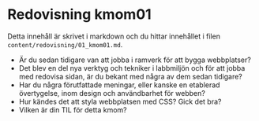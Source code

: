 ---
---
Redovisning kmom01
=========================

Detta innehåll är skrivet i markdown och du hittar innehållet i filen `content/redovisning/01_kmom01.md`.

- Är du sedan tidigare van att jobba i ramverk för att bygga webbplatser?
- Det blev en del nya verktyg och tekniker i labbmiljön och för att jobba med redovisa sidan, är du bekant med några av dem sedan tidigare?
- Har du några förutfattade meningar, eller kanske en etablerad övertygelse, inom design och användbarhet för webben?
- Hur kändes det att styla webbplatsen med CSS? Gick det bra?
- Vilken är din TIL för detta kmom?
